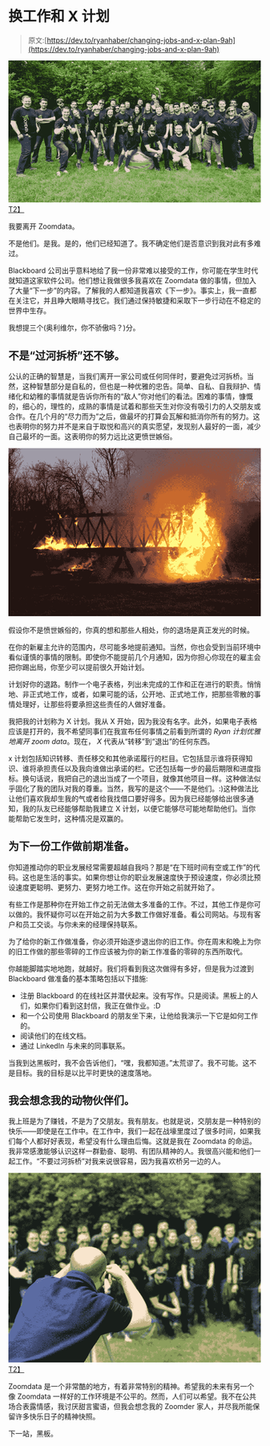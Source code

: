 # 换工作和 X 计划

> 原文:[https://dev.to/ryanhaber/changing-jobs-and-x-plan-9ah](https://dev.to/ryanhaber/changing-jobs-and-x-plan-9ah)

[![Changing Jobs and X Plan](img/56633fe783dc51998106803148dcc848.png)T2】](https://res.cloudinary.com/practicaldev/image/fetch/s--8RPix1LX--/c_limit%2Cf_auto%2Cfl_progressive%2Cq_auto%2Cw_880/http://api-ambassador.ghost.io/conteimg/2017/08/rhp_7183-reduced.jpg)

我要离开 Zoomdata。

不是他们。是我。是的，他们已经知道了。我不确定他们是否意识到我对此有多难过。

Blackboard 公司出乎意料地给了我一份非常难以接受的工作，你可能在学生时代就知道这家软件公司。他们想让我做很多我喜欢在 Zoomdata 做的事情，但加入了大量“下一步”的内容。了解我的人都知道我喜欢《下一步》。事实上，我一直都在关注它，并且睁大眼睛寻找它。我们通过保持敏捷和采取下一步行动在不稳定的世界中生存。

我想提三个(奥利维尔，你不骄傲吗？)分。

## 不是“过河拆桥”还不够。

公认的正确的智慧是，当我们离开一家公司或任何同伴时，要避免过河拆桥。当然，这种智慧部分是自私的，但也是一种优雅的忠告。简单、自私、自我辩护、情绪化和幼稚的事情就是告诉你所有的“敌人”你对他们的看法。困难的事情，慷慨的，细心的，理性的，成熟的事情是试着和那些天生对你没有吸引力的人交朋友或合作。在几个月的“尽力而为”之后，做最坏的打算会瓦解和抵消你所有的努力。这也表明你的努力并不是来自于取悦和高兴的真实愿望，发现别人最好的一面，减少自己最坏的一面。这表明你的努力远比这更愤世嫉俗。

[![Changing Jobs and X Plan](img/4282894b45a0ea207359bdc16f501b34.png)](https://res.cloudinary.com/practicaldev/image/fetch/s--M9SNiSWc--/c_limit%2Cf_auto%2Cfl_progressive%2Cq_auto%2Cw_880/http://api-ambassador.ghost.io/conteimg/2017/08/bridge-burn.jpg)

假设你不是愤世嫉俗的，你真的想和那些人相处，你的退场是真正发光的时候。

在你的新雇主允许的范围内，尽可能多地提前通知。当然，你也会受到当前环境中看似谨慎的事情的限制。即使你不能提前几个月通知，因为你担心你现在的雇主会把你踢出局，你至少可以提前很久开始计划。

计划好你的退路。制作一个电子表格，列出未完成的工作和正在进行的职责。悄悄地、非正式地工作，或者，如果可能的话，公开地、正式地工作，把那些零散的事情处理好，让那些将要承担这些责任的人做好准备。

我把我的计划称为 X 计划。我从 X 开始，因为我没有名字。此外，如果电子表格应该是打开的，我不希望同事们在我宣布任何事情之前看到所谓的 *Ryan 计划优雅地离开 zoom data*。现在， *X* 代表从“转移”到“退出”的任何东西。

x 计划包括知识转移、责任移交和其他承诺履行的栏目。它包括显示谁将获得知识、谁将承担责任以及我向谁做出承诺的栏。它还包括每一步的最后期限和进度指标。换句话说，我把自己的退出当成了一个项目，就像其他项目一样。这种做法似乎固化了我的团队对我的尊重。当然，我写的是这个——不是他们。:)这种做法比让他们喜欢我却生我的气或者给我找借口要好得多。因为我已经能够给出很多通知，我的队友已经能够帮助我建立 X 计划，以便它能够尽可能地帮助他们。当你能帮助它发生时，这种情况是双赢的。

## 为下一份工作做前期准备。

你知道推动你的职业发展经常需要超越自我吗？那是“在下班时间有空或工作”的代码。这也是生活的事实。如果你想让你的职业发展速度快于预设速度，你必须比预设速度更聪明、更努力、更努力地工作。这在你开始之前就开始了。

有些工作是那种你在开始工作之前无法做太多准备的工作。不过，其他工作是你可以做的。我怀疑你可以在开始之前为大多数工作做好准备。看公司网站。与现有客户和员工交谈。与你未来的经理保持联系。

为了给你的新工作做准备，你必须开始逐步退出你的旧工作。你在周末和晚上为你的旧工作做的那些零碎的工作应该被为你的新工作准备的零碎的东西所取代。

你越能脚踏实地地跑，就越好。我们将看到我这次做得有多好，但是我为过渡到 Blackboard 做准备的基本策略包括以下措施:

*   注册 Blackboard 的在线社区并潜伏起来。没有写作。只是阅读。黑板上的人们，如果你们看到这封信，我正在做作业。:D
*   和一个公司使用 Blackboard 的朋友坐下来，让他给我演示一下它是如何工作的。
*   阅读他们的在线文档。
*   通过 LinkedIn 与未来的同事联系。

当我到达黑板时，我不会告诉他们，“嘿，我都知道。”太荒谬了。我不可能。这不是目标。我的目标是以比平时更快的速度落地。

## 我会想念我的动物伙伴们。

我上班是为了赚钱，不是为了交朋友。我有朋友。也就是说，交朋友是一种特别的快乐——即使是在工作中。在工作中，我们一起在战壕里度过了很多时间，如果我们每个人都好好表现，希望没有什么理由后悔。这就是我在 Zoomdata 的命运。我非常感激能够认识这样一群勤奋、聪明、有团队精神的人。我很高兴能和他们一起工作。“不要过河拆桥”对我来说很容易，因为我喜欢桥另一边的人。

[![Changing Jobs and X Plan](img/48a1c0dcddb14ae43c72e18c53556caa.png)T2】](https://res.cloudinary.com/practicaldev/image/fetch/s--XWPpH7GR--/c_limit%2Cf_auto%2Cfl_progressive%2Cq_auto%2Cw_880/http://api-ambassador.ghost.io/conteimg/2017/08/Image-uploaded-from-iOS-copy-2.jpg)

Zoomdata 是一个非常酷的地方，有着非常特别的精神。希望我的未来有另一个像 Zoomdata 一样好的工作环境是不公平的。然而，人们可以希望。我不在公共场合表露情感，我讨厌甜言蜜语，但我会想念我的 Zoomder 家人，并尽我所能保留许多快乐日子的精神快照。

下一站，黑板。